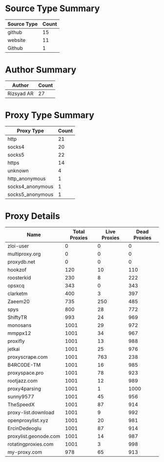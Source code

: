# Source Type Summary

| Source Type | Count |
|-------------|-------|
| github | 15 |
| website | 11 |
| Github | 1 |


# Author Summary

| Author | Count |
|--------|-------|
| Rizsyad AR | 27 |


# Proxy Type Summary

| Proxy Type | Count |
|------------|-------|
| http | 21 |
| socks4 | 20 |
| socks5 | 22 |
| https | 14 |
| unknown | 4 |
| http_anonymous | 1 |
| socks4_anonymous | 1 |
| socks5_anonymous | 1 |


# Proxy Details

| Name | Total Proxies | Live Proxies | Dead Proxies |
|------|---------------|--------------|---------------|
| zloi-user | 0 | 0 | 0 |
| multiproxy.org | 0 | 0 | 0 |
| proxydb.net | 0 | 0 | 0 |
| hookzof | 120 | 10 | 110 |
| roosterkid | 230 | 8 | 222 |
| opsxcq | 343 | 0 | 343 |
| clarketm | 400 | 3 | 397 |
| Zaeem20 | 735 | 250 | 485 |
| spys | 800 | 28 | 772 |
| ShiftyTR | 993 | 24 | 969 |
| monosans | 1001 | 29 | 972 |
| mmppx12 | 1001 | 34 | 967 |
| proxifly | 1001 | 13 | 988 |
| jetkai | 1001 | 25 | 976 |
| proxyscrape.com | 1001 | 763 | 238 |
| B4RC0DE-TM | 1001 | 16 | 985 |
| proxyspace.pro | 1001 | 78 | 923 |
| rootjazz.com | 1001 | 12 | 989 |
| proxy4parsing | 1001 | 1 | 1000 |
| sunny9577 | 1001 | 45 | 956 |
| TheSpeedX | 1001 | 87 | 914 |
| proxy-list.download | 1001 | 9 | 992 |
| openproxylist.xyz | 1001 | 20 | 981 |
| ErcinDedeoglu | 1001 | 87 | 914 |
| proxylist.geonode.com | 1001 | 14 | 987 |
| rotatingproxies.com | 1001 | 3 | 998 |
| my-proxy.com | 978 | 65 | 913 |
